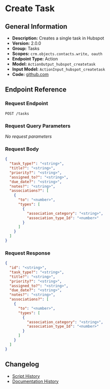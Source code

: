 <!-- BEGIN GENERATED CONTENT -->
# Create Task

## General Information

- **Description:** Creates a single task in Hubspot
- **Version:** 2.0.0
- **Group:** Tasks
- **Scopes:** `crm.objects.contacts.write, oauth`
- **Endpoint Type:** Action
- **Model:** `ActionOutput_hubspot_createtask`
- **Input Model:** `ActionInput_hubspot_createtask`
- **Code:** [github.com](https://github.com/NangoHQ/integration-templates/tree/main/integrations/hubspot/actions/create-task.ts)


## Endpoint Reference

### Request Endpoint

`POST /tasks`

### Request Query Parameters

_No request parameters_

### Request Body

```json
{
  "task_type?": "<string>",
  "title?": "<string>",
  "priority?": "<string>",
  "assigned_to?": "<string>",
  "due_date?": "<string>",
  "notes?": "<string>",
  "associations?": [
    {
      "to": "<number>",
      "types": [
        {
          "association_category": "<string>",
          "association_type_Id": "<number>"
        }
      ]
    }
  ]
}
```

### Request Response

```json
{
  "id": "<string>",
  "task_type?": "<string>",
  "title?": "<string>",
  "priority?": "<string>",
  "assigned_to?": "<string>",
  "due_date?": "<string>",
  "notes?": "<string>",
  "associations?": [
    {
      "to": "<number>",
      "types": [
        {
          "association_category": "<string>",
          "association_type_Id": "<number>"
        }
      ]
    }
  ]
}
```

## Changelog

- [Script History](https://github.com/NangoHQ/integration-templates/commits/main/integrations/hubspot/actions/create-task.ts)
- [Documentation History](https://github.com/NangoHQ/integration-templates/commits/main/integrations/hubspot/actions/create-task.md)

<!-- END  GENERATED CONTENT -->

